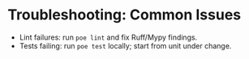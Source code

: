 # Troubleshooting: Common Issues

- Lint failures: run `poe lint` and fix Ruff/Mypy findings.
- Tests failing: run `poe test` locally; start from unit under change.
